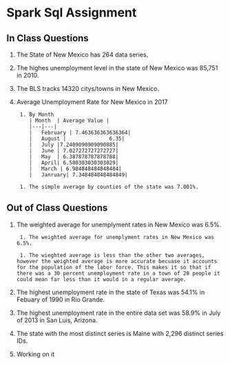 # Spark Sql Assignment  

## In Class Questions
1. The State of New Mexico has 264 data series.
1. The highes unemployment level in the state of New Mexico was 85,751 in 2010.
1. The BLS tracks 14320 citys/towns in New Mexico.
1. Average Unemployment Rate for New Mexico in 2017
        
        1. By Month
           | Month  | Average Value |
           |---|---|
           |   February | 7.463636363636364|
           |   August |              6.35|
           |   July |7.2409090909090885|
           |   June | 7.027272727272727|
           |   May  | 6.387878787878788|
           |   April| 6.580303030303029|
           |   March | 6.984848484848484|
           |   Janruary| 7.348484848484849|

        1. The simple average by counties of the state was 7.001%.



## Out of Class Questions

1. The weighted average for unemplyment rates in New Mexico was 6.5%.

        1. The weighted average for unemplyment rates in New Mexico was 6.5%.

        1. The wieghted average is less than the other two averages, however the weighted average is more accurate becuase it accounts for the population of the labor force. This makes it so that if there was a 30 percent unemployment rate in a town of 20 people it could mean far less than it would in a regular average.

1. The highest unemployment rate in the state of Texas was 54.1% in Febuary of 1990 in Rio Grande.

1. The highest unemployment rate in the entire data set was 58.9% in July of 2013 in San Luis, Arizona.

1. The state with the most distinct series is Maine with 2,296 distinct series IDs.

1. Working on it
                                                                                                                         
